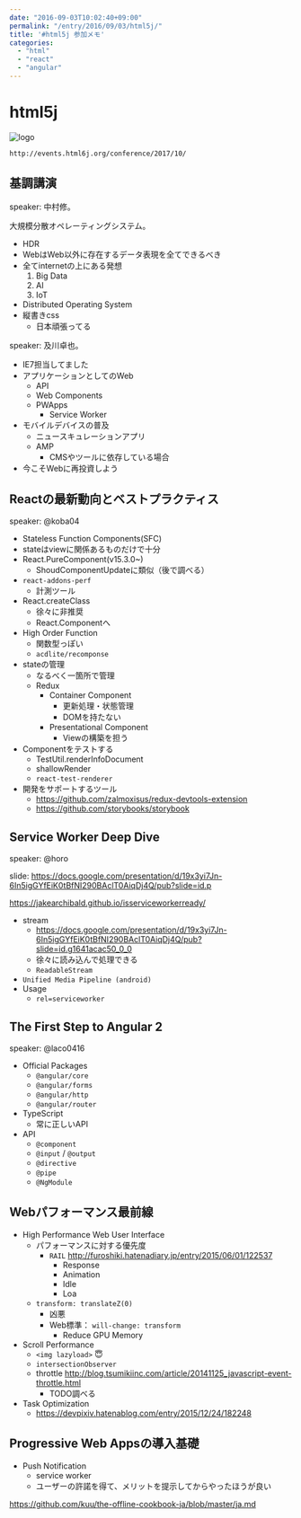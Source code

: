 ```yaml
---
date: "2016-09-03T10:02:40+09:00"
permalink: "/entry/2016/09/03/html5j/"
title: '#html5j 参加メモ'
categories:
  - "html"
  - "react"
  - "angular"
---
```


# html5j

![logo](http://events.html5j.org/conference/2016/9/assets/img/header/logo.svg)

`http://events.html6j.org/conference/2017/10/`

## 基調講演

speaker: 中村修。

大規模分散オペレーティングシステム。

* HDR
* WebはWeb以外に存在するデータ表現を全てできるべき
* 全てinternetの上にある発想
  1. Big Data
  1. AI
  1. IoT
* Distributed Operating System
* 縦書きcss
  * 日本頑張ってる

speaker: 及川卓也。

* IE7担当してました
* アプリケーションとしてのWeb
  * API
  * Web Components
  * PWApps
    * Service Worker
* モバイルデバイスの普及
  * ニュースキュレーションアプリ
  * AMP
    * CMSやツールに依存している場合
* 今こそWebに再投資しよう

## Reactの最新動向とベストプラクティス

speaker: @koba04

* Stateless Function Components(SFC)
* stateはviewに関係あるものだけで十分
* React.PureComponent(v15.3.0~)
  * ShoudComponentUpdateに類似（後で調べる）
* `react-addons-perf`
  * 計測ツール
* React.createClass
  * 徐々に非推奨
  * React.Componentへ
* High Order Function
  * 関数型っぽい
  * `acdlite/recomponse`
* stateの管理
  * なるべく一箇所で管理
  * Redux
    * Container Component
      * 更新処理・状態管理
      * DOMを持たない
    * Presentational Component
      * Viewの構築を担う
* Componentをテストする
  * TestUtil.renderInfoDocument
  * shallowRender
  * `react-test-renderer`
* 開発をサポートするツール
  * <https://github.com/zalmoxisus/redux-devtools-extension>
  * <https://github.com/storybooks/storybook>

## Service Worker Deep Dive

speaker: @horo

slide: <https://docs.google.com/presentation/d/19x3yi7Jn-6In5igGYfEiK0tBfNI290BAclT0AiqDj4Q/pub?slide=id.p>

<https://jakearchibald.github.io/isserviceworkerready/>

* stream
  * <https://docs.google.com/presentation/d/19x3yi7Jn-6In5igGYfEiK0tBfNI290BAclT0AiqDj4Q/pub?slide=id.g1641acac50_0_0>
  * 徐々に読み込んで処理できる
  * `ReadableStream`
* `Unified Media Pipeline (android)`
* Usage
  * `rel=serviceworker`

## The First Step to Angular 2

speaker: @laco0416

* Official Packages
  * `@angular/core`
  * `@angular/forms`
  * `@angular/http`
  * `@angular/router`
* TypeScript
  * 常に正しいAPI
* API
  * `@component`
  * `@input` / `@output`
  * `@directive`
  * `@pipe`
  * `@NgModule`

## Webパフォーマンス最前線

* High Performance Web User Interface
  * パフォーマンスに対する優先度
    * `RAIL` <http://furoshiki.hatenadiary.jp/entry/2015/06/01/122537>
      * Response
      * Animation
      * Idle
      * Loa
  * `transform: translateZ(0)`
    * 凶悪
    * Web標準： `will-change: transform`
      * Reduce GPU Memory
* Scroll Performance
  * `<img lazyload>` :innocent:
  * `intersectionObserver`
  * throttle <http://blog.tsumikiinc.com/article/20141125_javascript-event-throttle.html>
    * TODO調べる
* Task Optimization
  * <https://devpixiv.hatenablog.com/entry/2015/12/24/182248>

## Progressive Web Appsの導入基礎

* Push Notification
  * service worker
  * ユーザーの許諾を得て、メリットを提示してからやったほうが良い

<https://github.com/kuu/the-offline-cookbook-ja/blob/master/ja.md>
